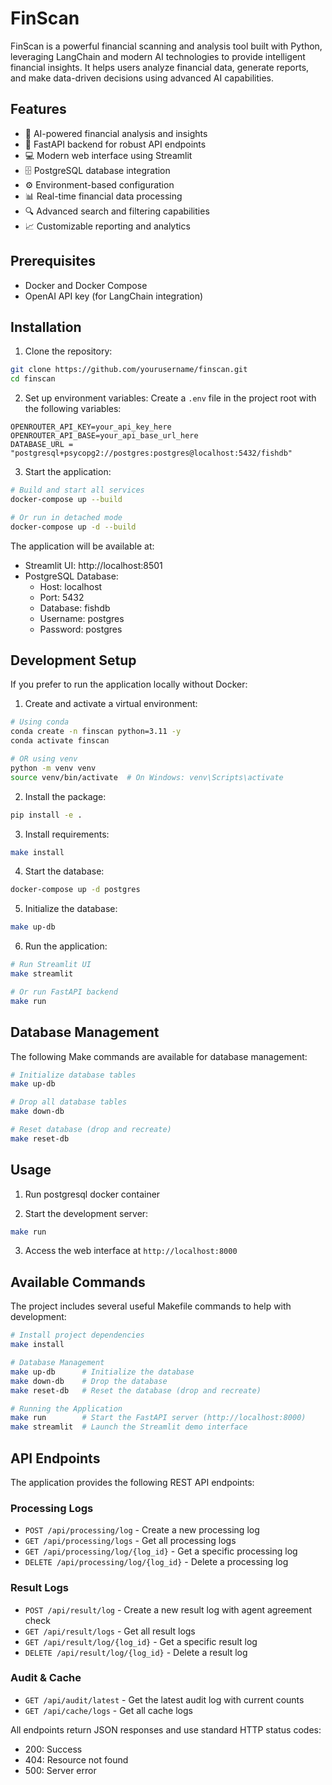 # FinScan

FinScan is a powerful financial scanning and analysis tool built with Python, leveraging LangChain and modern AI technologies to provide intelligent financial insights. It helps users analyze financial data, generate reports, and make data-driven decisions using advanced AI capabilities.

## Features

- 🤖 AI-powered financial analysis and insights
- 🚀 FastAPI backend for robust API endpoints
- 💻 Modern web interface using Streamlit
- 🗄️ PostgreSQL database integration
- ⚙️ Environment-based configuration
- 📊 Real-time financial data processing
- 🔍 Advanced search and filtering capabilities
- 📈 Customizable reporting and analytics

## Prerequisites

- Docker and Docker Compose
- OpenAI API key (for LangChain integration)

## Installation

1. Clone the repository:
```bash
git clone https://github.com/yourusername/finscan.git
cd finscan
```

2. Set up environment variables:
Create a `.env` file in the project root with the following variables:
```env
OPENROUTER_API_KEY=your_api_key_here
OPENROUTER_API_BASE=your_api_base_url_here
DATABASE_URL = "postgresql+psycopg2://postgres:postgres@localhost:5432/fishdb"
```

3. Start the application:
```bash
# Build and start all services
docker-compose up --build

# Or run in detached mode
docker-compose up -d --build
```

The application will be available at:
- Streamlit UI: http://localhost:8501
- PostgreSQL Database:
  - Host: localhost
  - Port: 5432
  - Database: fishdb
  - Username: postgres
  - Password: postgres

## Development Setup

If you prefer to run the application locally without Docker:

1. Create and activate a virtual environment:
```bash
# Using conda
conda create -n finscan python=3.11 -y
conda activate finscan

# OR using venv
python -m venv venv
source venv/bin/activate  # On Windows: venv\Scripts\activate
```

2. Install the package:
```bash
pip install -e .
```

3. Install requirements:
```bash
make install
```

4. Start the database:
```bash
docker-compose up -d postgres
```

5. Initialize the database:
```bash
make up-db
```

6. Run the application:
```bash
# Run Streamlit UI
make streamlit

# Or run FastAPI backend
make run
```

## Database Management

The following Make commands are available for database management:

```bash
# Initialize database tables
make up-db

# Drop all database tables
make down-db

# Reset database (drop and recreate)
make reset-db
```

## Usage
1. Run postgresql docker container

2. Start the development server:
```bash
make run
```

3. Access the web interface at `http://localhost:8000`

## Available Commands

The project includes several useful Makefile commands to help with development:

```bash
# Install project dependencies
make install

# Database Management
make up-db      # Initialize the database
make down-db    # Drop the database
make reset-db   # Reset the database (drop and recreate)

# Running the Application
make run        # Start the FastAPI server (http://localhost:8000)
make streamlit  # Launch the Streamlit demo interface
```

## API Endpoints

The application provides the following REST API endpoints:

### Processing Logs
- `POST /api/processing/log` - Create a new processing log
- `GET /api/processing/logs` - Get all processing logs
- `GET /api/processing/log/{log_id}` - Get a specific processing log
- `DELETE /api/processing/log/{log_id}` - Delete a processing log

### Result Logs
- `POST /api/result/log` - Create a new result log with agent agreement check
- `GET /api/result/logs` - Get all result logs
- `GET /api/result/log/{log_id}` - Get a specific result log
- `DELETE /api/result/log/{log_id}` - Delete a result log

### Audit & Cache
- `GET /api/audit/latest` - Get the latest audit log with current counts
- `GET /api/cache/logs` - Get all cache logs

All endpoints return JSON responses and use standard HTTP status codes:
- 200: Success
- 404: Resource not found
- 500: Server error